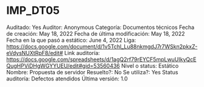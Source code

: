 # IMP_DT05

Auditado: Yes
Auditor: Anonymous
Categoría: Documentos técnicos
Fecha de creación: May 18, 2022
Fecha de última modificación: May 18, 2022
Fecha en la que pasó a estático: June 4, 2022
Liga: https://docs.google.com/document/d/1v5Tchl_Lu88nkmgdJ7r7WSkn2pkxZ-eVdysNUXtRpF8/edit#
Link auditoría: https://docs.google.com/spreadsheets/d/1agQ2rf79rEYCF5mpLwuUIkyQcEQugHPViDHgWGYYUEU/edit#gid=53560436
Nivel o status: Estático
Nombre: Propuesta de servidor
Resuelto?: No
Se utiliza?: Yes
Status auditoría: Defectos atendidos
Última versión: 1.0